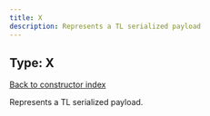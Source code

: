```yaml
---
title: X
description: Represents a TL serialized payload
---
```

## Type: X  
[Back to constructor index](index.md)

Represents a TL serialized payload.

